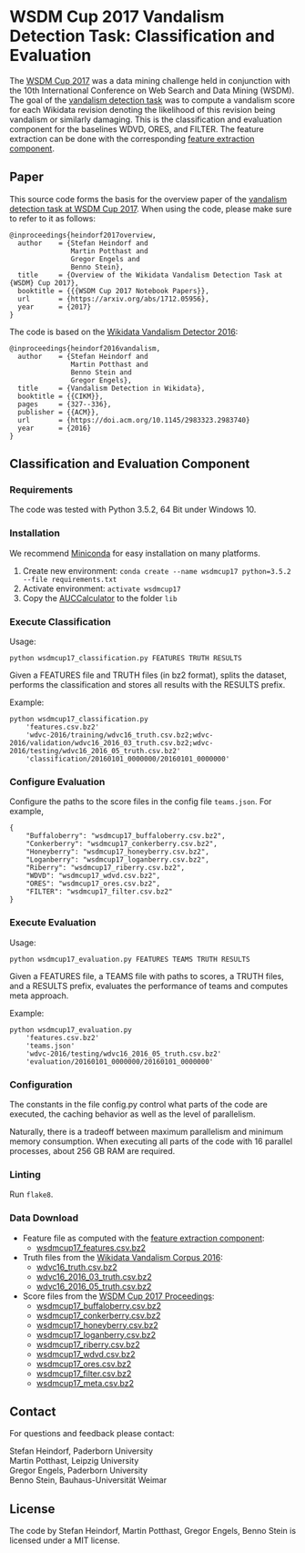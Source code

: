 WSDM Cup 2017 Vandalism Detection Task: Classification and Evaluation
=====================================================================

The [WSDM Cup 2017](https://www.wsdm-cup-2017.org/) was a data mining challenge held in conjunction with the 10th International Conference on Web Search and Data Mining (WSDM). The goal of the [vandalism detection task](https://www.wsdm-cup-2017.org/vandalism-detection.html) was to compute a vandalism score for each Wikidata revision denoting the likelihood of this revision being vandalism or similarly damaging. This is the classification and evaluation component for the baselines WDVD, ORES, and FILTER. The feature extraction can be done with the corresponding [feature extraction component](https://github.com/heindorf/wsdmcup17-wdvd-feature-extraction).

Paper
-----

This source code forms the basis for the overview paper of the [vandalism detection task at WSDM Cup 2017](https://arxiv.org/abs/1712.05956). When using the code, please make sure to refer to it as follows:

```TeX
@inproceedings{heindorf2017overview,
  author    = {Stefan Heindorf and
               Martin Potthast and
               Gregor Engels and
               Benno Stein},
  title     = {Overview of the Wikidata Vandalism Detection Task at {WSDM} Cup 2017},
  booktitle = {{{WSDM Cup 2017 Notebook Papers}},
  url       = {https://arxiv.org/abs/1712.05956},
  year      = {2017}
}
```

The code is based on the [Wikidata Vandalism Detector 2016](https://doi.acm.org/10.1145/2983323.2983740):

```TeX
@inproceedings{heindorf2016vandalism,
  author    = {Stefan Heindorf and
               Martin Potthast and
               Benno Stein and
               Gregor Engels},
  title     = {Vandalism Detection in Wikidata},
  booktitle = {{CIKM}},
  pages     = {327--336},
  publisher = {{ACM}},
  url       = {https://doi.acm.org/10.1145/2983323.2983740}
  year      = {2016}
}
```

Classification and Evaluation Component
---------------------------------------

### Requirements

The code was tested with Python 3.5.2, 64 Bit under Windows 10.

### Installation

We recommend [Miniconda](http://conda.pydata.org/miniconda.html) for easy installation on many platforms.

1. Create new environment: `conda create --name wsdmcup17 python=3.5.2 --file requirements.txt`
2. Activate environment: `activate wsdmcup17`
3. Copy the [AUCCalculator](http://mark.goadrich.com/programs/AUC/) to the folder `lib`

### Execute Classification

Usage:

    python wsdmcup17_classification.py FEATURES TRUTH RESULTS

Given a FEATURES file and TRUTH files (in bz2 format), splits the dataset, performs the classification and stores all results with the RESULTS prefix.

Example:

    python wsdmcup17_classification.py
        'features.csv.bz2'
        'wdvc-2016/training/wdvc16_truth.csv.bz2;wdvc-2016/validation/wdvc16_2016_03_truth.csv.bz2;wdvc-2016/testing/wdvc16_2016_05_truth.csv.bz2'
        'classification/20160101_0000000/20160101_0000000'

### Configure Evaluation

Configure the paths to the score files in the config file `teams.json`. For example,

    {
        "Buffaloberry": "wsdmcup17_buffaloberry.csv.bz2",
        "Conkerberry": "wsdmcup17_conkerberry.csv.bz2",
        "Honeyberry": "wsdmcup17_honeyberry.csv.bz2",
        "Loganberry": "wsdmcup17_loganberry.csv.bz2",
        "Riberry": "wsdmcup17_riberry.csv.bz2",
        "WDVD": "wsdmcup17_wdvd.csv.bz2",
        "ORES": "wsdmcup17_ores.csv.bz2",
        "FILTER": "wsdmcup17_filter.csv.bz2"
    }

### Execute Evaluation

Usage:

    python wsdmcup17_evaluation.py FEATURES TEAMS TRUTH RESULTS

Given a FEATURES file, a TEAMS file with paths to scores, a TRUTH files, and a RESULTS prefix, evaluates the performance of teams and computes meta approach.

Example:

    python wsdmcup17_evaluation.py
        'features.csv.bz2'
        'teams.json'
        'wdvc-2016/testing/wdvc16_2016_05_truth.csv.bz2'
        'evaluation/20160101_0000000/20160101_0000000'

### Configuration

The constants in the file config.py control what parts of the code are executed, the caching behavior as well as the level of parallelism.

Naturally, there is a tradeoff between maximum parallelism and minimum memory consumption. When executing all parts of the code with 16 parallel processes, about 256 GB RAM are required.

### Linting

Run `flake8`.

### Data Download

- Feature file as computed with the [feature extraction component](https://github.com/heindorf/wsdmcup17-wdvd-feature-extraction):
  - [wsdmcup17_features.csv.bz2](https://groups.uni-paderborn.de/wdqa/wsdmcup17/wsdmcup17_features.csv.bz2)
- Truth files from the [Wikidata Vandalism Corpus 2016](http://www.wsdm-cup-2017.org/vandalism-detection.html):
  - [wdvc16_truth.csv.bz2](https://groups.uni-paderborn.de/wdqa/wsdmcup17/wdvc16_truth.csv.bz2)
  - [wdvc16_2016_03_truth.csv.bz2](https://groups.uni-paderborn.de/wdqa/wsdmcup17/wdvc16_2016_03_truth.csv.bz2)
  - [wdvc16_2016_05_truth.csv.bz2](https://groups.uni-paderborn.de/wdqa/wsdmcup17/wdvc16_2016_05_truth.csv.bz2)
- Score files from the [WSDM Cup 2017 Proceedings](https://www.wsdm-cup-2017.org/proceedings.html):
  - [wsdmcup17_buffaloberry.csv.bz2](https://groups.uni-paderborn.de/wdqa/wsdmcup17/wsdmcup17_buffaloberry.csv.bz2)
  - [wsdmcup17_conkerberry.csv.bz2](https://groups.uni-paderborn.de/wdqa/wsdmcup17/wsdmcup17_conkerberry.csv.bz2)
  - [wsdmcup17_honeyberry.csv.bz2](https://groups.uni-paderborn.de/wdqa/wsdmcup17/wsdmcup17_honeyberry.csv.bz2)
  - [wsdmcup17_loganberry.csv.bz2](https://groups.uni-paderborn.de/wdqa/wsdmcup17/wsdmcup17_loganberry.csv.bz2)
  - [wsdmcup17_riberry.csv.bz2](https://groups.uni-paderborn.de/wdqa/wsdmcup17/wsdmcup17_riberry.csv.bz2)
  - [wsdmcup17_wdvd.csv.bz2](https://groups.uni-paderborn.de/wdqa/wsdmcup17/wsdmcup17_wdvd.csv.bz2)
  - [wsdmcup17_ores.csv.bz2](https://groups.uni-paderborn.de/wdqa/wsdmcup17/wsdmcup17_ores.csv.bz2)
  - [wsdmcup17_filter.csv.bz2](https://groups.uni-paderborn.de/wdqa/wsdmcup17/wsdmcup17_filter.csv.bz2)
  - [wsdmcup17_meta.csv.bz2](https://groups.uni-paderborn.de/wdqa/wsdmcup17/wsdmcup17_meta.csv.bz2)

Contact
-------

For questions and feedback please contact:

Stefan Heindorf, Paderborn University  
Martin Potthast, Leipzig University  
Gregor Engels, Paderborn University  
Benno Stein, Bauhaus-Universität Weimar

License
-------

The code by Stefan Heindorf, Martin Potthast, Gregor Engels, Benno Stein is licensed under a MIT license.
